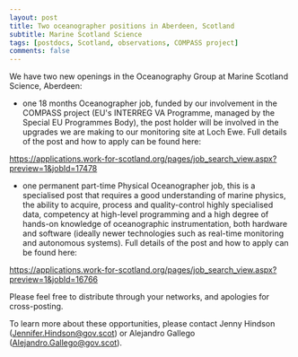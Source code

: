 ```yaml
---
layout: post
title: Two oceanographer positions in Aberdeen, Scotland
subtitle: Marine Scotland Science
tags: [postdocs, Scotland, observations, COMPASS project]
comments: false
---
```

We have two new openings in the Oceanography Group at Marine Scotland Science, Aberdeen:

- one 18 months Oceanographer job, funded by our involvement in the COMPASS project (EU's INTERREG VA Programme, managed by the Special EU Programmes Body), the post holder will be involved in the upgrades we are making to our monitoring site at Loch Ewe. Full details of the post and how to apply can be found here:

https://applications.work-for-scotland.org/pages/job_search_view.aspx?preview=1&jobId=17478


- one permanent part-time Physical Oceanographer job, this is a specialised post that requires a good understanding of marine physics, the ability to acquire, process and quality-control highly specialised data, competency at high-level programming and a high degree of hands-on knowledge of oceanographic instrumentation, both hardware and software (ideally newer technologies such as real-time monitoring and autonomous systems). Full details of the post and how to apply can be found here:

https://applications.work-for-scotland.org/pages/job_search_view.aspx?preview=1&jobId=16766

Please feel free to distribute through your networks, and apologies for cross-posting.

To learn more about these opportunities, please contact Jenny Hindson (Jennifer.Hindson@gov.scot) or Alejandro Gallego (Alejandro.Gallego@gov.scot).

